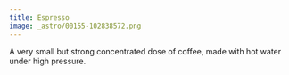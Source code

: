 ```yaml
---
title: Espresso
image: _astro/00155-102838572.png
---
```


A very small but strong concentrated dose of coffee, made with hot water under high pressure.
